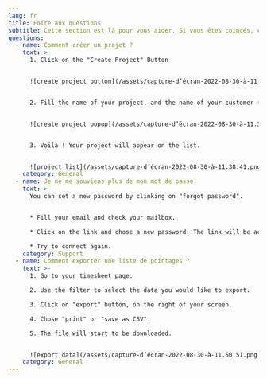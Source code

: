 ```yaml
---
lang: fr
title: Foire aux questions
subtitle: Cette section est là pour vous aider. Si vous êtes coincés, contactez nous !
questions:
  - name: Comment créer un projet ?
    text: >-
      1. Click on the "Create Project" Button


      ![create project button](/assets/capture-d’écran-2022-08-30-à-11.37.10.png "create project button")


      2. Fill the name of your project, and the name of your customer (not required). Then click on "create" button.


      ![create project popup](/assets/capture-d’écran-2022-08-30-à-11.37.38.png "create project popup")


      3. Voilà ! Your project will appear on the list.


      ![project list](/assets/capture-d’écran-2022-08-30-à-11.38.41.png "project list")
    category: General
  - name: Je ne me souviens plus de mon mot de passe
    text: >-
      You can set a new password by clinking on "forgot password".


      * Fill your email and check your mailbox. 

      * Click on the link and chose a new password. The link will be active 15 minutes.

      * Try to connect again.
    category: Support
  - name: Comment exporter une liste de pointages ?
    text: >-
      1. Go to your timesheet page.

      2. Use the filter to select the data you would like to export.

      3. Click on "export" button, on the right of your screen.

      4. Chose "print" or "save as CSV".

      5. The file will start to be downloaded.


      ![export data](/assets/capture-d’écran-2022-08-30-à-11.50.51.png "export data")
    category: General
---
```

